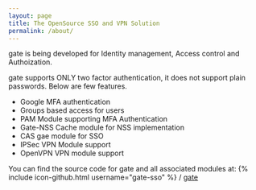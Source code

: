 ```yaml
---
layout: page
title: The OpenSource SSO and VPN Solution
permalink: /about/
---
```


gate is being developed for Identity management, Access control and Authoization. 

gate supports ONLY two factor authentication, it does not support plain passwords. Below are few features.
* Google MFA authentication
* Groups based access for users
* PAM Module supporting MFA Authentication
* Gate-NSS Cache module for NSS implementation
* CAS gae module for SSO
* IPSec VPN Module support
* OpenVPN VPN module support


You can find the source code for gate and all associated modules at:
{% include icon-github.html username="gate-sso" %} /
[gate](https://github.com/gate-sso/gate)

